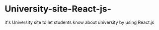# University-site-React-js-
it's University site to let students know about university by using React.js
